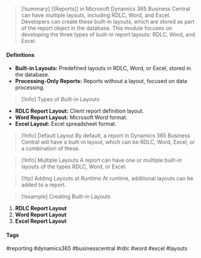 >[!summary]
[[Reports]] in Microsoft Dynamics 365 Business Central can have multiple layouts, including RDLC, Word, and Excel. Developers can create these built-in layouts, which are stored as part of the report object in the database. This module focuses on developing the three types of built-in report layouts: RDLC, Word, and Excel.

#### Definitions
- **Built-in Layouts:** Predefined layouts in RDLC, Word, or Excel, stored in the database.
- **Processing-Only Reports:** Reports without a layout, focused on data processing.

>[!info] Types of Built-in Layouts
- **RDLC Report Layout:** Client report definition layout.
- **Word Report Layout:** Microsoft Word format.
- **Excel Layout:** Excel spreadsheet format.

>[!info] Default Layout
By default, a report in Dynamics 365 Business Central will have a built-in layout, which can be RDLC, Word, Excel, or a combination of these.

>[!info] Multiple Layouts
A report can have one or multiple built-in layouts of the types RDLC, Word, or Excel.

>[!tip] Adding Layouts at Runtime
At runtime, additional layouts can be added to a report.

>[!example] Creating Built-in Layouts
1. **RDLC Report Layout**
2. **Word Report Layout**
3. **Excel Report Layout**

#### Tags
#reporting #dynamics365 #businesscentral #rdlc #word #excel #layouts